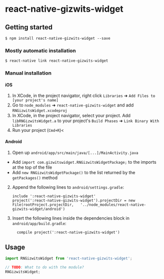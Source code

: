 
# react-native-gizwits-widget

## Getting started

`$ npm install react-native-gizwits-widget --save`

### Mostly automatic installation

`$ react-native link react-native-gizwits-widget`

### Manual installation


#### iOS

1. In XCode, in the project navigator, right click `Libraries` ➜ `Add Files to [your project's name]`
2. Go to `node_modules` ➜ `react-native-gizwits-widget` and add `RNGizwitsWidget.xcodeproj`
3. In XCode, in the project navigator, select your project. Add `libRNGizwitsWidget.a` to your project's `Build Phases` ➜ `Link Binary With Libraries`
4. Run your project (`Cmd+R`)<

#### Android

1. Open up `android/app/src/main/java/[...]/MainActivity.java`
  - Add `import com.gizwitswidget.RNGizwitsWidgetPackage;` to the imports at the top of the file
  - Add `new RNGizwitsWidgetPackage()` to the list returned by the `getPackages()` method
2. Append the following lines to `android/settings.gradle`:
  	```
  	include ':react-native-gizwits-widget'
  	project(':react-native-gizwits-widget').projectDir = new File(rootProject.projectDir, 	'../node_modules/react-native-gizwits-widget/android')
  	```
3. Insert the following lines inside the dependencies block in `android/app/build.gradle`:
  	```
      compile project(':react-native-gizwits-widget')
  	```

## Usage
```javascript
import RNGizwitsWidget from 'react-native-gizwits-widget';

// TODO: What to do with the module?
RNGizwitsWidget;
```
  